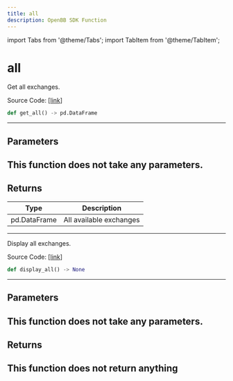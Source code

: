```yaml
---
title: all
description: OpenBB SDK Function
---
```


import Tabs from '@theme/Tabs';
import TabItem from '@theme/TabItem';

# all

<Tabs>
<TabItem value="model" label="Model" default>

Get all exchanges.

Source Code: [[link](https://github.com/OpenBB-finance/OpenBBTerminal/tree/main/openbb_terminal/stocks/tradinghours/bursa_model.py#L98)]
```python
def get_all() -> pd.DataFrame
```
---
## Parameters
This function does not take any parameters.
---
## Returns
| Type | Description |
| ---- | ----------- |
| pd.DataFrame | All available exchanges |
---


</TabItem>
<TabItem value="view" label="View">

Display all exchanges.

Source Code: [[link](https://github.com/OpenBB-finance/OpenBBTerminal/tree/main/openbb_terminal/stocks/tradinghours/bursa_view.py#L84)]
```python
def display_all() -> None
```
---
## Parameters
This function does not take any parameters.
---
## Returns
This function does not return anything
---


</TabItem>
</Tabs>